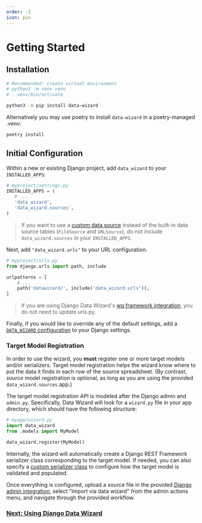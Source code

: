 ```yaml
---
order: -2
icon: pin
---
```


Getting Started
===============

## Installation

```bash
# Recommended: create virtual environment
# python3 -m venv venv
# . venv/bin/activate

python3 -m pip install data-wizard
```

Alternatively you may use poetry to install `data-wizard` in a poetry-managed .venv:

```bash
poetry install
```

## Initial Configuration

Within a new or existing Django project, add `data_wizard` to your `INSTALLED_APPS`:

```python
# myproject/settings.py
INSTALLED_APPS = (
   # ...
   'data_wizard',
   'data_wizard.sources',
)
```

> If you want to use a [custom data source][sources] instead of the built-in data source tables (`FileSource` and `URLSource`), do not include `data_wizard.sources` in your `INSTALLED_APPS`.

Next, add `"data_wizard.urls"` to your URL configuration.

```python
# myproject/urls.py
from django.urls import path, include

urlpatterns = [
    # ...
    path('datawizard/', include('data_wizard.urls')),
]
```

> If you are using Django Data Wizard's [wq framework integration][wq-setup], you do not need to update urls.py.

Finally, if you would like to override any of the default settings, add a [`DATA_WIZARD` configuration][settings] to your Django settings.

### Target Model Registration

In order to use the wizard, you **must** register one or more target models and/or serializers.  Target model registration helps the wizard know where to put the data it finds in each row of the source spreadsheet.  (By contrast, *source* model registration is optional, as long as you are using the provided `data_wizard.sources` app.)

The target model registration API is modeled after the  Django admin and `admin.py`.  Specifically, Data Wizard will look for a `wizard.py` file in your app directory, which should have the following structure:

```python
# myapp/wizard.py
import data_wizard
from .models import MyModel

data_wizard.register(MyModel)
```

Internally, the wizard will automatically create a Django REST Framework serializer class corresponding to the target model.  If needed, you can also specify a [custom serializer class][serializers] to configure how the target model is validated and populated.

Once everything is configured, upload a source file in the provided [Django admin integration][admin], select "Import via data wizard" from the admin actions menu, and navigate through the provided workflow.

### [Next: Using Django Data Wizard][workflow]

[sources]: ../sources.md
[wq-setup]: ../guides/integrate-with-wq-framework.md
[settings]: ../config/settings.md
[serializers]: ../config/serializers.md
[admin]: ../api/admin.md
[workflow]: ../guides/using-django-data-wizard.md
